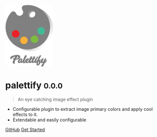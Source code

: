 ![logo](images/logo.png)

# palettify <small>0.0.0</small>

> An eye catching image effect plugin

- Configurable plugin to extract image primary colors and apply cool effects to it.
- Extendable and easily configurable

[GitHub](https://github.com/QingWei-Li/docsify/)
[Get Started](#intro)
